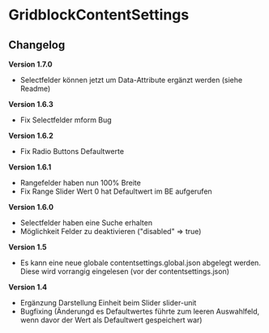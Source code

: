 ﻿GridblockContentSettings
=========

Changelog
---------
<b>Version 1.7.0</b>
- Selectfelder können jetzt um Data-Attribute ergänzt werden (siehe Readme)

<b>Version 1.6.3</b>
- Fix Selectfelder mform Bug

<b>Version 1.6.2</b>
- Fix Radio Buttons Defaultwerte

<b>Version 1.6.1</b>
- Rangefelder haben nun 100% Breite
- Fix Range Slider Wert 0 hat Defaultwert im BE aufgerufen

<b>Version 1.6.0</b>
- Selectfelder haben eine Suche erhalten
- Möglichkeit Felder zu deaktivieren ("disabled" => true)

<b>Version 1.5</b>
- Es kann eine neue globale contentsettings.global.json abgelegt werden. Diese wird vorrangig eingelesen (vor der contentsettings.json)

<b>Version 1.4</b>
- Ergänzung Darstellung Einheit beim Slider slider-unit
- Bugfixing (Änderungd es Defaultwertes führte zum leeren Auswahlfeld, wenn davor der Wert als Defaultwert gespeichert war)